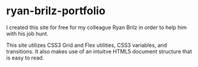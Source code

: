 # ryan-brilz-portfolio

I created this site for free for my colleague Ryan Brilz in order to help him with his job hunt.

This site utilizes CSS3 Grid and Flex utilities, CSS3 variables, and transitions. It also makes use of an intuitve HTML5 document structure that is easy to read.
